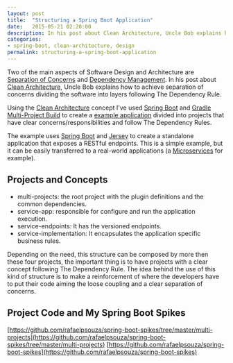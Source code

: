 ```yaml
---
layout: post
title:  "Structuring a Spring Boot Application"
date:   2015-05-21 02:20:00
description: In his post about Clean Architecture, Uncle Bob explains how to achieve separation of concerns dividing the software into layers following The Dependency Rule. In this post I show a Spring Boot example project structured using the Clean Architecture concept.
categories:
- spring-boot, clean-architecture, design
permalink: structuring-a-spring-boot-application
---
```


Two of the main aspects of Software Design and Architecture are [Separation of Concerns](http://c2.com/cgi/wiki?SeparationOfConcerns) and [Dependency Management](http://butunclebob.com/ArticleS.UncleBob.PrinciplesOfOod). In his post about [Clean Architecture](http://blog.8thlight.com/uncle-bob/2012/08/13/the-clean-architecture.html), Uncle Bob explains how to achieve separation of concerns dividing the software into layers following The Dependency Rule. 

Using the [Clean Architecture](http://blog.8thlight.com/uncle-bob/2012/08/13/the-clean-architecture.html) concept I've used [Spring Boot](http://projects.spring.io/spring-boot/) and [Gradle Multi-Project Build](https://docs.gradle.org/current/userguide/multi_project_builds.html) to create a [example application](https://github.com/rafaelpsouza/spring-boot-spikes/tree/master/multi-projects) divided into projects that have clear concerns/responsibilities and follow The Dependency Rules.

The example uses [Spring Boot](http://projects.spring.io/spring-boot/) and [Jersey](https://jersey.java.net/) to create a standalone application that exposes a RESTful endpoints. This is a simple example, but it can be easily transferred to a real-world applications (a [Microservices](http://microservices.io/) for example).

## Projects and Concepts


 - multi-projects: the root project with the plugin definitions and the common dependencies.
 - service-app: responsible for configure and run the application execution. 
 - service-endpoints: It has the versioned endpoints. 
 - service-implementation: It encapsulates the application specific business rules.

Depending on the need, this structure can be composed by more then these four projects, the important thing is to have projects with a clear concept following The Dependency Rule. The idea behind the use of this kind of structure is to make a reinforcement of where the developers have to put their code aiming the loose coupling and a clear separation of concerns.


## Project Code and My Spring Boot Spikes

[https://github.com/rafaelpsouza/spring-boot-spikes/tree/master/multi-projects](https://github.com/rafaelpsouza/spring-boot-spikes/tree/master/multi-projects)
[https://github.com/rafaelpsouza/spring-boot-spikes](https://github.com/rafaelpsouza/spring-boot-spikes)